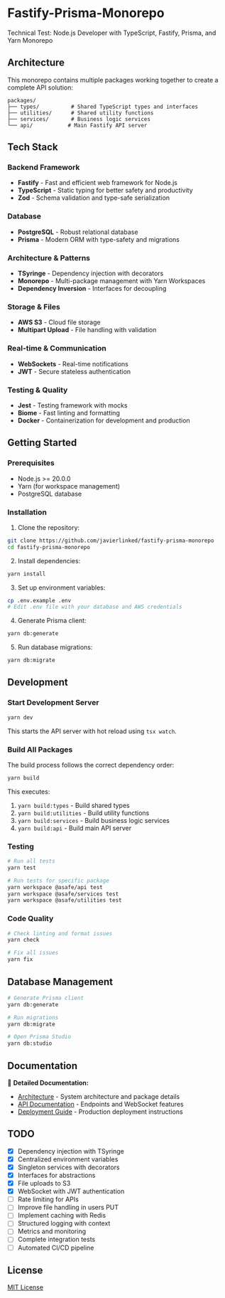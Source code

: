 # Fastify-Prisma-Monorepo

Technical Test: Node.js Developer with TypeScript, Fastify, Prisma, and Yarn Monorepo

<!-- ## Live Deployment

The application is deployed and available at:

- **API**: http://fastify-api-alb-2001389992.eu-north-1.elb.amazonaws.com/
- **Swagger Documentation**: http://fastify-api-alb-2001389992.eu-north-1.elb.amazonaws.com/docs

### Test Credentials

To test the API, you can use these credentials:

- **Email**: usuario@prueba.com
- **Password**: unodostres -->

## Architecture

This monorepo contains multiple packages working together to create a complete API solution:

```
packages/
├── types/          # Shared TypeScript types and interfaces
├── utilities/      # Shared utility functions
├── services/       # Business logic services
└── api/           # Main Fastify API server
```

## Tech Stack

### Backend Framework
- **Fastify** - Fast and efficient web framework for Node.js
- **TypeScript** - Static typing for better safety and productivity
- **Zod** - Schema validation and type-safe serialization

### Database
- **PostgreSQL** - Robust relational database
- **Prisma** - Modern ORM with type-safety and migrations

### Architecture & Patterns
- **TSyringe** - Dependency injection with decorators
- **Monorepo** - Multi-package management with Yarn Workspaces
- **Dependency Inversion** - Interfaces for decoupling

### Storage & Files
- **AWS S3** - Cloud file storage
- **Multipart Upload** - File handling with validation

### Real-time & Communication
- **WebSockets** - Real-time notifications
- **JWT** - Secure stateless authentication

### Testing & Quality
- **Jest** - Testing framework with mocks
- **Biome** - Fast linting and formatting
- **Docker** - Containerization for development and production

## Getting Started

### Prerequisites

- Node.js >= 20.0.0
- Yarn (for workspace management)
- PostgreSQL database

### Installation

1. Clone the repository:
```bash
git clone https://github.com/javierlinked/fastify-prisma-monorepo
cd fastify-prisma-monorepo
```

2. Install dependencies:
```bash
yarn install
```

3. Set up environment variables:
```bash
cp .env.example .env
# Edit .env file with your database and AWS credentials
```

4. Generate Prisma client:
```bash
yarn db:generate
```

5. Run database migrations:
```bash
yarn db:migrate
```

## Development

### Start Development Server

```bash
yarn dev
```

This starts the API server with hot reload using `tsx watch`.

### Build All Packages

The build process follows the correct dependency order:

```bash
yarn build
```

This executes:
1. `yarn build:types` - Build shared types
2. `yarn build:utilities` - Build utility functions  
3. `yarn build:services` - Build business logic services
4. `yarn build:api` - Build main API server

### Testing

```bash
# Run all tests
yarn test

# Run tests for specific package
yarn workspace @asafe/api test
yarn workspace @asafe/services test
yarn workspace @asafe/utilities test
```

### Code Quality

```bash
# Check linting and format issues
yarn check

# Fix all issues
yarn fix
```

## Database Management

```bash
# Generate Prisma client
yarn db:generate

# Run migrations
yarn db:migrate

# Open Prisma Studio
yarn db:studio
```

## Documentation

📖 **Detailed Documentation:**
- [Architecture](docs/ARCHITECTURE.md) - System architecture and package details
- [API Documentation](docs/API.md) - Endpoints and WebSocket features
- [Deployment Guide](docs/DEPLOYMENT.md) - Production deployment instructions

## TODO

- [x] Dependency injection with TSyringe
- [x] Centralized environment variables
- [x] Singleton services with decorators
- [x] Interfaces for abstractions
- [x] File uploads to S3
- [x] WebSocket with JWT authentication
- [ ] Rate limiting for APIs
- [ ] Improve file handling in users PUT
- [ ] Implement caching with Redis
- [ ] Structured logging with context
- [ ] Metrics and monitoring
- [ ] Complete integration tests
- [ ] Automated CI/CD pipeline

## License

[MIT License](LICENSE)
